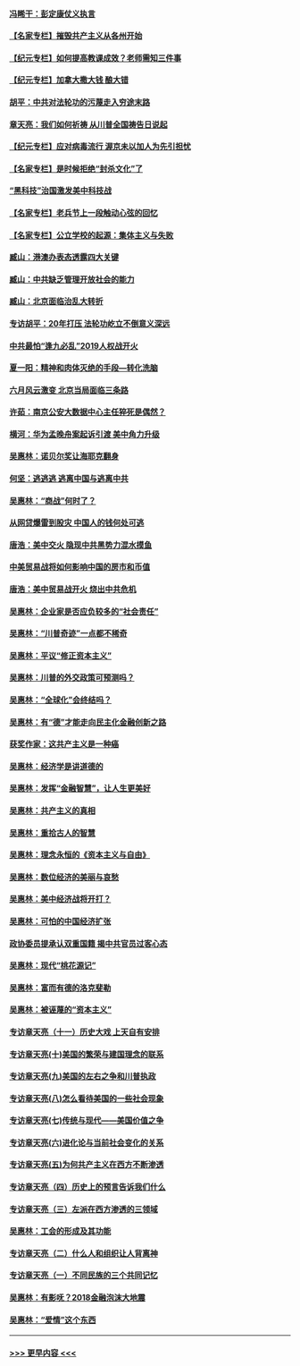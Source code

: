 #### [冯睎干：彭定康仗义执言](../pages/nsc423/n13573222.md?t=03140305) 
#### [【名家专栏】摧毁共产主义从各州开始](../pages/nsc423/n13076376.md?t=03140305) 
#### [【纪元专栏】如何提高教课成效？老师需知三件事](../pages/nsc423/n12417848.md?t=03140305) 
#### [【纪元专栏】加拿大撒大钱 酿大错](../pages/nsc423/n12406564.md?t=03140305) 
#### [胡平：中共对法轮功的污蔑走入穷途末路](../pages/nsc423/n12266737.md?t=03140305) 
#### [章天亮：我们如何祈祷 从川普全国祷告日说起](../pages/nsc423/n11944627.md?t=03140305) 
#### [【纪元专栏】应对病毒流行 渥京未以加人为先引担忧](../pages/nsc423/n11875714.md?t=03140305) 
#### [【名家专栏】是时候拒绝“封杀文化”了](../pages/nsc423/n11814093.md?t=03140305) 
#### [“黑科技”治国激发美中科技战](../pages/nsc423/n11638056.md?t=03140305) 
#### [【名家专栏】老兵节上一段触动心弦的回忆](../pages/nsc423/n11646016.md?t=03140305) 
#### [【名家专栏】公立学校的起源：集体主义与失败](../pages/nsc423/n11601833.md?t=03140305) 
#### [臧山：港澳办表态透露四大关键](../pages/nsc423/n11421628.md?t=03140305) 
#### [臧山：中共缺乏管理开放社会的能力](../pages/nsc423/n11407457.md?t=03140305) 
#### [臧山：北京面临治乱大转折](../pages/nsc423/n11406895.md?t=03140305) 
#### [专访胡平：20年打压 法轮功屹立不倒意义深远](../pages/nsc423/n11398800.md?t=03140305) 
#### [中共最怕“逢九必乱”2019人权战开火](../pages/nsc423/n11385248.md?t=03140305) 
#### [夏一阳：精神和肉体灭绝的手段—转化洗脑](../pages/nsc423/n11368250.md?t=03140305) 
#### [六月风云激变 北京当局面临三条路](../pages/nsc423/n11313668.md?t=03140305) 
#### [许茹：南京公安大数据中心主任猝死是偶然？](../pages/nsc423/n11064744.md?t=03140305) 
#### [横河：华为孟晚舟案起诉引渡 美中角力升级](../pages/nsc423/n11027230.md?t=03140305) 
#### [吴惠林：诺贝尔奖让海耶克翻身](../pages/nsc423/n10890049.md?t=03140305) 
#### [何坚：逃逃逃 逃离中国与逃离中共](../pages/nsc423/n10592891.md?t=03140305) 
#### [吴惠林：“商战”何时了？](../pages/nsc423/n10573558.md?t=03140305) 
#### [从网贷爆雷到股灾 中国人的钱何处可逃](../pages/nsc423/n10572800.md?t=03140305) 
#### [唐浩：美中交火 隐现中共黑势力混水摸鱼](../pages/nsc423/n10544040.md?t=03140305) 
#### [中美贸易战将如何影响中国的房市和币值](../pages/nsc423/n10543697.md?t=03140305) 
#### [唐浩：美中贸易战开火 烧出中共危机](../pages/nsc423/n10540126.md?t=03140305) 
#### [吴惠林：企业家是否应负较多的“社会责任”](../pages/nsc423/n10535022.md?t=03140305) 
#### [吴惠林：“川普奇迹”一点都不稀奇](../pages/nsc423/n10512808.md?t=03140305) 
#### [吴惠林：平议“修正资本主义”](../pages/nsc423/n10495724.md?t=03140305) 
#### [吴惠林：川普的外交政策可预测吗？](../pages/nsc423/n10462387.md?t=03140305) 
#### [吴惠林：“全球化”会终结吗？](../pages/nsc423/n10452838.md?t=03140305) 
#### [吴惠林：有“德”才能走向民主化金融创新之路](../pages/nsc423/n10432292.md?t=03140305) 
#### [获奖作家：这共产主义是一种癌](../pages/nsc423/n10431541.md?t=03140305) 
#### [吴惠林：经济学是讲道德的](../pages/nsc423/n10398014.md?t=03140305) 
#### [吴惠林：发挥“金融智慧”，让人生更美好](../pages/nsc423/n10375019.md?t=03140305) 
#### [吴惠林：共产主义的真相](../pages/nsc423/n10351394.md?t=03140305) 
#### [吴惠林：重拾古人的智慧](../pages/nsc423/n10337691.md?t=03140305) 
#### [吴惠林：理念永恒的《资本主义与自由》](../pages/nsc423/n10316274.md?t=03140305) 
#### [吴惠林：数位经济的美丽与哀愁](../pages/nsc423/n10292946.md?t=03140305) 
#### [吴惠林：美中经济战将开打？](../pages/nsc423/n10258825.md?t=03140305) 
#### [吴惠林：可怕的中国经济扩张](../pages/nsc423/n10219147.md?t=03140305) 
#### [政协委员提承认双重国籍 揭中共官员过客心态](../pages/nsc423/n10208809.md?t=03140305) 
#### [吴惠林：现代“桃花源记”](../pages/nsc423/n10185234.md?t=03140305) 
#### [吴惠林：富而有德的洛克斐勒](../pages/nsc423/n10142264.md?t=03140305) 
#### [吴惠林：被诬蔑的“资本主义”](../pages/nsc423/n10124816.md?t=03140305) 
#### [专访章天亮（十一）历史大戏 上天自有安排](../pages/nsc423/n10094905.md?t=03140305) 
#### [专访章天亮(十)美国的繁荣与建国理念的联系](../pages/nsc423/n10094899.md?t=03140305) 
#### [专访章天亮(九)美国的左右之争和川普执政](../pages/nsc423/n10094889.md?t=03140305) 
#### [专访章天亮(八)怎么看待美国的一些社会现象](../pages/nsc423/n10094857.md?t=03140305) 
#### [专访章天亮(七)传统与现代——美国价值之争](../pages/nsc423/n10093140.md?t=03140305) 
#### [专访章天亮(六)进化论与当前社会变化的关系](../pages/nsc423/n10092036.md?t=03140305) 
#### [专访章天亮(五)为何共产主义在西方不断渗透](../pages/nsc423/n10083620.md?t=03140305) 
#### [专访章天亮（四）历史上的预言告诉我们什么](../pages/nsc423/n10083606.md?t=03140305) 
#### [专访章天亮（三）左派在西方渗透的三领域](../pages/nsc423/n10081115.md?t=03140305) 
#### [吴惠林：工会的形成及其功能](../pages/nsc423/n10080633.md?t=03140305) 
#### [专访章天亮（二）什么人和组织让人背离神](../pages/nsc423/n10076637.md?t=03140305) 
#### [专访章天亮（一）不同民族的三个共同记忆](../pages/nsc423/n10074188.md?t=03140305) 
#### [吴惠林：有影呒？2018金融泡沫大地震](../pages/nsc423/n10040534.md?t=03140305) 
#### [吴惠林：“爱情”这个东西](../pages/nsc423/n10019423.md?t=03140305) 

----
#### [ >>> 更早内容 <<< ](../indexes/nsc423-earlier.md)
